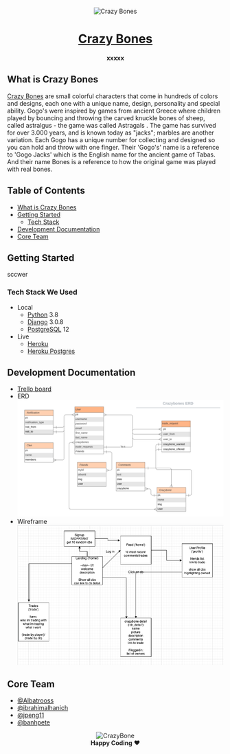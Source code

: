 <div align="center">
  <br>
  <img alt="Crazy Bones" src="https://vignette.wikia.nocookie.net/crazybonespedia/images/1/1c/LogoIdea2.png/revision/latest/scale-to-width-down/310?cb=20190222195524" width="500px">
  <h1><a href="https://crazybone.herokuapp.com/">Crazy Bones</a></h1>
  <strong>xxxxx</strong>
</div>

## What is Crazy Bones

[Crazy Bones](https://en.wikipedia.org/wiki/Gogo%27s_Crazy_Bones) are small colorful characters that come in hundreds of colors and designs, each one with a unique name, design, personality and special ability. Gogo's were inspired by games from ancient Greece where children played by bouncing and throwing the carved knuckle bones of sheep, called astralgus - the game was called Astragals . The game has survived for over 3.000 years, and is known today as "jacks"; marbles are another variation. Each Gogo has a unique number for collecting and designed so you can hold and throw with one finger. Their 'Gogo's' name is a reference to 'Gogo Jacks' which is the English name for the ancient game of Tabas. And their name Bones is a reference to how the original game was played with real bones.

## Table of Contents

- [What is Crazy Bones](#what-is-crazy-bones)
- [Getting Started](#getting-started)
  - [Tech Stack](#tech-stack)
- [Development Documentation](#development-documentation)
- [Core Team](#core-team)

## Getting Started

sccwer

### Tech Stack We Used

- Local
  - [Python](https://www.python.org/downloads/) 3.8
  - [Django](https://www.djangoproject.com/download/) 3.0.8
  - [PostgreSQL](https://www.postgresql.org/download/) 12
- Live
  - [Heroku](https://www.heroku.com)
  - [Heroku Postgres](https://www.heroku.com/postgres)

## Development Documentation

- [Trello board](https://trello.com/b/UHIbge4o/crazbone-trader)
- ERD![ERD image](/main_app/static/img/ERD.png)
- Wireframe![Wirefram image](/main_app/static/img/wireframe.png)

## Core Team

- [@Albatrooss](https://github.com/Albatrooss)
- [@ibrahimalhanich](https://github.com/ibrahimalhanich)
- [@jpeng11](https://github.com/jpeng11)
- [@banhpete](https://github.com/banhpete)

<p align="center">
  <img alt="CrazyBone" width="200px" src="https://vignette.wikia.nocookie.net/crazybonespedia/images/f/ff/Mascot101.png/revision/latest/scale-to-width-down/310?cb=20190222171713">
  <br>
  <strong>Happy Coding</strong> ❤️
</p>
